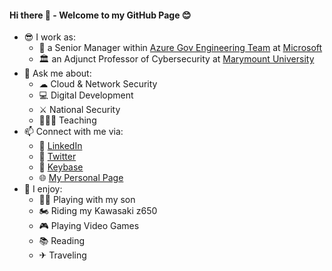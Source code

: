#### Hi there 👋 - Welcome to my GitHub Page 😊
- 😎 I work as:
  - 🏢 a Senior Manager within [Azure Gov Engineering Team](https://azure.microsoft.com/en-us/global-infrastructure/government/) at [Microsoft](https://www.microsoft.com/en-us/)
  - 🏛 an Adjunct Professor of Cybersecurity at [Marymount University](https://marymount.edu/)
- 💬 Ask me about:
  - ☁ Cloud & Network Security
  - 💻 Digital Development
  - ⚔ National Security
  - 👨🏾‍🏫 Teaching
- 📫 Connect with me via:
  - 📄 [LinkedIn](https://www.linkedin.com/in/iwazirijr/)
  - 🦜 [Twitter](https://twitter.com/iwazirijr/)
  - 🔐 [Keybase](https://keybase.io/iiwaziri/)
  - 🌐 [My Personal Page](https://www.iwazirijr.com)
- 🎉 I enjoy:
  - 👶🏾 Playing with my son
  - 🏍 Riding my Kawasaki z650
  - 🎮 Playing Video Games
  - 📚 Reading
  - ✈ Traveling

<!--
**iwazirijr/iwazirijr** is a ✨ _special_ ✨ repository because its `README.md` (this file) appears on your GitHub profile.

Here are some ideas to get you started:

- 🔭 I’m currently working on ...
- 🌱 I’m currently learning ...
- 👯 I’m looking to collaborate on ...
- 🤔 I’m looking for help with ...
- 📫 How to reach me: ...
- 😄 Pronouns: ...
- ⚡ Fun fact: ...
- This is me 😄
- 🔭 I’m currently working on one of the many amazing @microsoft AzureGov projects 
🔭 I’m currently working on
💬 Ask me about Cybersecurity
-->
